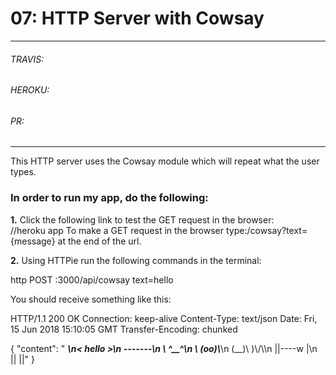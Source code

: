 
# 07: HTTP Server with Cowsay
___
###### TRAVIS: 
###### HEROKU: 
###### PR: 
___
This HTTP server uses the Cowsay module which will repeat what the user types.  

### **In order to run my app, do the following:**

**1.** Click the following link to test the GET request in the browser:  
//heroku app
To make a GET request in the browser type:/cowsay?text={message} at the end of the url.


**2.** Using HTTPie run the following commands in the terminal:

http POST :3000/api/cowsay text=hello

You should receive something like this:

HTTP/1.1 200 OK
Connection: keep-alive
Content-Type: text/json
Date: Fri, 15 Jun 2018 15:10:05 GMT
Transfer-Encoding: chunked

{
    "content": " _______\n< hello >\n -------\n        \\   ^__^\n         \\ (oo)\\_______\n            (__)\\  )\\/\\\n                ||----w |\n              ||     ||"
}


